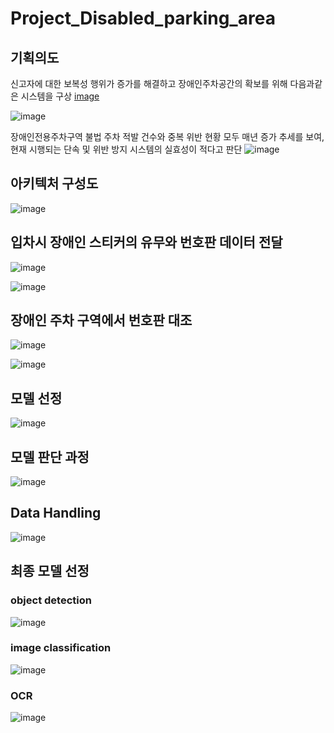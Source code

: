 # Project_Disabled_parking_area

## 기획의도

신고자에 대한 보복성 행위가 증가를 해결하고 장애인주차공간의 확보를 위해 다음과같은 시스템을 구상
[image](https://user-images.githubusercontent.com/97171635/215324978-363d663b-3fa0-4c64-a304-3aabb3d78985.png)

![image](https://user-images.githubusercontent.com/97171635/215324944-00e746da-83b9-49e7-b89c-9e08278c7f6c.png)

장애인전용주차구역 불법 주차 적발 건수와 중복 위반 현황 모두 매년 증가 추세를 보여, 현재 시행되는 단속 및 위반 방지 시스템의 실효성이 적다고 판단
![image](https://user-images.githubusercontent.com/97171635/215324760-05087d75-6918-4df8-8c0f-9a5b6725bb4c.png)


## 아키텍처 구성도
![image](https://user-images.githubusercontent.com/97171635/182345268-c4096c3c-b2d6-4af7-81f6-e12557e08f00.png)

## 입차시 장애인 스티커의 유무와 번호판 데이터 전달
![image](https://user-images.githubusercontent.com/97171635/182345391-2e24ad06-b05b-4f3d-ba24-aecaa1e8ab3d.png)

![image](https://user-images.githubusercontent.com/97171635/204138544-092e0020-d90a-4733-a028-3780e7cc852c.png)

## 장애인 주차 구역에서 번호판 대조
![image](https://user-images.githubusercontent.com/97171635/182345452-82b6ab1a-ee0a-41c4-8092-def56343b870.png)

![image](https://user-images.githubusercontent.com/97171635/204138588-fcb494b5-fabd-4502-a74a-eb0187843528.png)


## 모델 선정
![image](https://user-images.githubusercontent.com/97171635/184114754-55e112df-df63-44b4-bcce-6e7216f336a0.png)

## 모델 판단 과정
![image](https://user-images.githubusercontent.com/97171635/184114604-521f94f4-0df3-4b1e-ace0-eea7549e58a6.png)

## Data Handling
![image](https://user-images.githubusercontent.com/97171635/184115048-8a386d9b-726c-46e3-bd88-7739f49bd603.png)

## 최종 모델 선정
### object detection
![image](https://user-images.githubusercontent.com/97171635/184115174-2f3c0b71-0f86-4146-9e95-a16fd40353aa.png)

### image classification
![image](https://user-images.githubusercontent.com/97171635/184115208-d095cd44-60d9-4de1-bbec-ce68552dc93d.png)

### OCR
![image](https://user-images.githubusercontent.com/97171635/184115246-88565dc1-f29b-4008-aeae-d0d391f24626.png)
